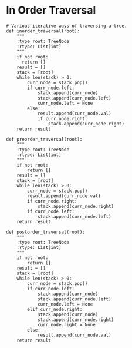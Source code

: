 In Order Traversal
==================

    # Various iterative ways of traversing a tree.
    def inorder_traversal(root):
        """
        :type root: TreeNode
        :rtype: List[int]
        """
        if not root:
          return []
        result = []
        stack = [root]
        while len(stack) > 0:
            curr_node = stack.pop()
            if curr_node.left:
                stack.append(curr_node)
                stack.append(curr_node.left)
                curr_node.left = None
            else:
                result.append(curr_node.val)
                if curr_node.right:
                    stack.append(curr_node.right)
        return result

    def preorder_traversal(root):
        """
        :type root: TreeNode
        :rtype: List[int]
        """
        if not root:
            return []
        result = []
        stack = [root]
        while len(stack) > 0:
            curr_node = stack.pop()
            result.append(curr_node.val)
            if curr_node.right:
                stack.append(curr_node.right)
            if curr_node.left:
                stack.append(curr_node.left)
        return result

    def postorder_traversal(root):
        """
        :type root: TreeNode
        :rtype: List[int]
        """
        if not root:
            return []
        result = []
        stack = [root]
        while len(stack) > 0:
            curr_node = stack.pop()
            if curr_node.left:
                stack.append(curr_node)
                stack.append(curr_node.left)
                curr_node.left = None
            elif curr_node.right:
                stack.append(curr_node)
                stack.append(curr_node.right)
                curr_node.right = None
            else:
                result.append(curr_node.val)
        return result
